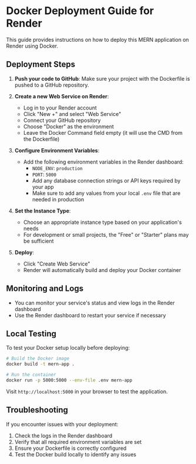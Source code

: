 # Docker Deployment Guide for Render

This guide provides instructions on how to deploy this MERN application on Render using Docker.

## Deployment Steps

1. **Push your code to GitHub**: Make sure your project with the Dockerfile is pushed to a GitHub repository.

2. **Create a new Web Service on Render**:
   - Log in to your Render account
   - Click "New +" and select "Web Service"
   - Connect your GitHub repository
   - Choose "Docker" as the environment
   - Leave the Docker Command field empty (it will use the CMD from the Dockerfile)

3. **Configure Environment Variables**:
   - Add the following environment variables in the Render dashboard:
     - `NODE_ENV`: `production`
     - `PORT`: `5000`
     - Add any database connection strings or API keys required by your app
     - Make sure to add any values from your local `.env` file that are needed in production

4. **Set the Instance Type**:
   - Choose an appropriate instance type based on your application's needs
   - For development or small projects, the "Free" or "Starter" plans may be sufficient

5. **Deploy**:
   - Click "Create Web Service"
   - Render will automatically build and deploy your Docker container

## Monitoring and Logs

- You can monitor your service's status and view logs in the Render dashboard
- Use the Render dashboard to restart your service if necessary

## Local Testing

To test your Docker setup locally before deploying:

```bash
# Build the Docker image
docker build -t mern-app .

# Run the container
docker run -p 5000:5000 --env-file .env mern-app
```

Visit `http://localhost:5000` in your browser to test the application.

## Troubleshooting

If you encounter issues with your deployment:

1. Check the logs in the Render dashboard
2. Verify that all required environment variables are set
3. Ensure your Dockerfile is correctly configured
4. Test the Docker build locally to identify any issues 